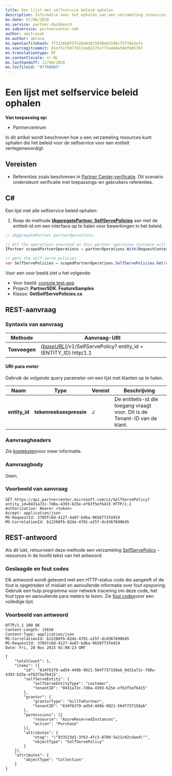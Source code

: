 ```yaml
---
title: Een lijst met selfservice beleid ophalen
description: Informatie over het ophalen van een verzameling resources die het zelf-onderhanden beleid van een klant vertegenwoordigen.
ms.date: 07/06/2020
ms.service: partner-dashboard
ms.subservice: partnercenter-sdk
author: amitravat
ms.author: amrava
ms.openlocfilehash: ff3116b8757e28e03615930ebd19bc75f34e2efe
ms.sourcegitcommit: 01e75175077611da92175c777a440a594fb05797
ms.translationtype: MT
ms.contentlocale: nl-NL
ms.lasthandoff: 12/08/2020
ms.locfileid: "97768665"
---
```

# <a name="get-a-list-of-self-serve-policies"></a>Een lijst met selfservice beleid ophalen

**Van toepassing op:**

- Partnercentrum

In dit artikel wordt beschreven hoe u een verzameling resources kunt ophalen die het beleid voor de selfservice voor een entiteit vertegenwoordigt.

## <a name="prerequisites"></a>Vereisten

- Referenties zoals beschreven in [Partner Center-verificatie](partner-center-authentication.md). Dit scenario ondersteunt verificatie met toepassings-en gebruikers referenties.

## <a name="c"></a>C\#

Een lijst met alle selfservice beleid ophalen:

1. Roep de methode [**IAggregatePartner. SelfServePolicies**](/dotnet/api/microsoft.store.partnercenter.iselfservepoliciescollection) aan met de entiteit-id om een interface op te halen voor bewerkingen in het beleid.

``` csharp
// IAggregatePartner partnerOperations;

// All the operations executed on this partner operation instance will share the same correlation Id but will differ in request Id
IPartner scopedPartnerOperations = partnerOperations.With(RequestContextFactory.Instance.Create(Guid.NewGuid()));

// gets the self-serve policies
var SelfServePolicies = scopedPartnerOperations.SelfServePolicies.Get(customerIdAsEntity);
```

Voor een voor beeld ziet u het volgende:

- Voor beeld: [console test-app](console-test-app.md)
- Project: **PartnerSDK. FeatureSamples**
- Klasse: **GetSelfServePolicies.cs**

## <a name="rest-request"></a>REST-aanvraag

### <a name="request-syntax"></a>Syntaxis van aanvraag

| Methode  | Aanvraag-URI                                                                   |
|---------|-------------------------------------------------------------------------------|
| **Toevoegen** | [*{baseURL}*](partner-center-rest-urls.md)/v1/SelfServePolicy? entity_id = {ENTITY_ID} http/1.1 |

#### <a name="uri-parameter"></a>URI-para meter

Gebruik de volgende query parameter om een lijst met klanten op te halen.

| Naam          | Type       | Vereist | Beschrijving                                        |
|---------------|------------|----------|----------------------------------------------------|
| **entity_id** | **tekenreeksexpressie** | J        | De entiteits-id die toegang vraagt voor. Dit is de Tenant-ID van de klant. |

### <a name="request-headers"></a>Aanvraagheaders

Zie [kopteksten](headers.md)voor meer informatie.

### <a name="request-body"></a>Aanvraagbody

Geen.

### <a name="request-example"></a>Voorbeeld van aanvraag

```http
GET https://api.partnercenter.microsoft.com/v1/SelfServePolicy?entity_id=0431a72c-7d8a-4393-b25e-ef63f5efb415 HTTP/1.1
Authorization: Bearer <token>
Accept: application/json
MS-RequestId: 3705fc6d-4127-4a87-bdba-9658f73fe019
MS-CorrelationId: b12260fb-82de-4701-a25f-dcd367690645
```

## <a name="rest-response"></a>REST-antwoord

Als dit lukt, retourneert deze methode een verzameling [SelfServePolicy](self-serve-policy-resources.md#selfservepolicy) -resources in de hoofd tekst van het antwoord.

### <a name="response-success-and-error-codes"></a>Geslaagde en fout codes

Elk antwoord wordt geleverd met een HTTP-status code die aangeeft of de fout is opgetreden of mislukt en aanvullende informatie over fout opsporing. Gebruik een hulp programma voor netwerk tracering om deze code, het fout type en aanvullende para meters te lezen. Zie [fout codes](error-codes.md)voor een volledige lijst.

### <a name="response-example"></a>Voorbeeld van antwoord

```http
HTTP/1.1 200 OK
Content-Length: 15650
Content-Type: application/json
MS-CorrelationId: b12260fb-82de-4701-a25f-dcd367690645
MS-RequestId: 3705fc6d-4127-4a87-bdba-9658f73fe019
Date: Fri, 20 Nov 2015 01:08:23 GMT

{
    "totalCount": 1,
    "items": [{
        "id": "634f6379-ad54-449b-9821-564f737158ab_0431a72c-7d8a-4393-b25e-ef63f5efb415",
        "selfServeEntity": {
            "selfServeEntityType": "customer",
            "tenantID": "0431a72c-7d8a-4393-b25e-ef63f5efb415"
        },
        "grantor": {
            "grantorType": "billToPartner",
            "tenantID": "634f6379-ad54-449b-9821-564f737158ab"
        },
        "permissions": [{
            "resource": "AzureReservedInstances",
            "action": "Purchase"
        }],
        "attributes": {
            "etag": "\"933523d1-3f63-4fc3-8789-5e21c02cdaed\"",
            "objectType": "SelfServePolicy"
        }
    }],
    "attributes": {
        "objectType": "Collection"
    }
}
```
